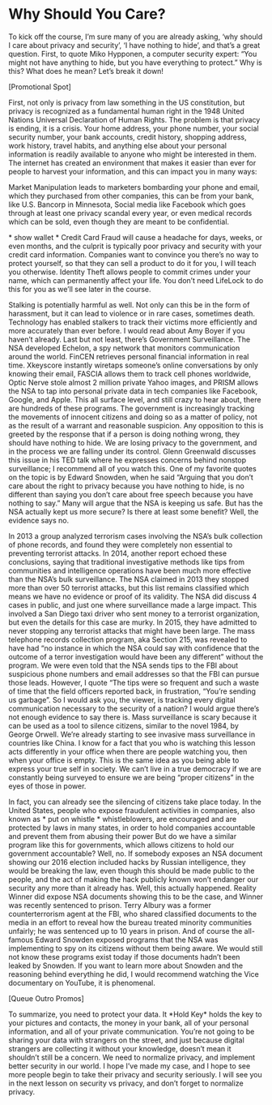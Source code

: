 # Why Should You Care?

To kick off the course, I’m sure many of you are already asking, ‘why should I care
about privacy and security’, ‘I have nothing to hide’, and that’s a great question.
First, to quote Miko Hypponen, a computer security expert: “You might not have
anything to hide, but you have everything to protect.” Why is this? What does he
mean? Let’s break it down!

[Promotional Spot]

First, not only is privacy from law something in the US constitution, but privacy is
recognized as a fundamental human right in the 1948 United Nations Universal
Declaration of Human Rights. The problem is that privacy is ending, it is a crisis.
Your home address, your phone number, your social security number, your bank
accounts, credit history, shopping address, work history, travel habits, and
anything else about your personal information is readily available to anyone who
might be interested in them. The internet has created an environment that makes
it easier than ever for people to harvest your information, and this can impact
you in many ways:

Market Manipulation leads to marketers bombarding your phone and email,
which they purchased from other companies, this can be from your bank, like U.S.
Bancorp in Minnesota, Social media like Facebook which goes through at least
one privacy scandal every year, or even medical records which can be sold, even
though they are meant to be confidential.

\* show wallet \* Credit Card Fraud will cause a headache for days, weeks, or even
months, and the culprit is typically poor privacy and security with your credit
card information. Companies want to convince you there’s no way to protect
yourself, so that they can sell a product to do it for you, I will teach you otherwise.
Identity Theft allows people to commit crimes under your name, which can
permanently affect your life. You don’t need LifeLock to do this for you as we’ll
see later in the course.

Stalking is potentially harmful as well. Not only can this be in the form of
harassment, but it can lead to violence or in rare cases, sometimes death.
Technology has enabled stalkers to track their victims more efficiently and more
accurately than ever before. I would read about Amy Boyer if you haven’t already.
Last but not least, there’s Government Surveillance. The NSA developed Echelon,
a spy network that monitors communication around the world. FinCEN retrieves
personal financial information in real time. Xkeyscore instantly wiretaps
someone’s online conversations by only knowing their email, FASCIA allows them
to track cell phones worldwide, Optic Nerve stole almost 2 million private Yahoo
images, and PRISM allows the NSA to tap into personal private data in tech
companies like Facebook, Google, and Apple. This all surface level, and still crazy
to hear about, there are hundreds of these programs. The government is
increasingly tracking the movements of innocent citizens and doing so as a
matter of policy, not as the result of a warrant and reasonable suspicion. Any opposition to this is greeted by the response that if a person is doing nothing wrong, they should have nothing to hide. We are losing privacy to the
government, and in the process we are falling under its control. Glenn Greenwald
discusses this issue in his TED talk where he expresses concerns behind nonstop
surveillance; I recommend all of you watch this. One of my favorite quotes on the
topic is by Edward Snowden, when he said “Arguing that you don’t care about the
right to privacy because you have nothing to hide, is no different than saying you
don’t care about free speech because you have nothing to say.” Many will argue
that the NSA is keeping us safe. But has the NSA actually kept us more secure? Is
there at least some benefit? Well, the evidence says no.

In 2013 a group analyzed terrorism cases involving the NSA’s bulk collection of
phone records, and found they were completely non essential to preventing
terrorist attacks. In 2014, another report echoed these conclusions, saying that
traditional investigative methods like tips from communities and intelligence
operations have been much more effective than the NSA’s bulk surveillance. The
NSA claimed in 2013 they stopped more than over 50 terrorist attacks, but this list
remains classified which means we have no evidence or proof of its validity. The
NSA did discuss 4 cases in public, and just one where surveillance made a large
impact. This involved a San Diego taxi driver who sent money to a terrorist
organization, but even the details for this case are murky. In 2015, they have
admitted to never stopping any terrorist attacks that might have been large. The
mass telephone records collection program, aka Section 215, was revealed to
have had “no instance in which the NSA could say with confidence that the
outcome of a terror investigation would have been any different” without the
program. We were even told that the NSA sends tips to the FBI about suspicious
phone numbers and email addresses so that the FBI can pursue those leads.
However, I quote “The tips were so frequent and such a waste of time that the
field officers reported back, in frustration, “You’re sending us garbage”.
So I would ask you, the viewer, is tracking every digital communication necessary
to the security of a nation? I would argue there’s not enough evidence to say
there is. Mass surveillance is scary because it can be used as a tool to silence
citizens, similar to the novel 1984, by George Orwell. We’re already starting to see
invasive mass surveillance in countries like China. I know for a fact that you who
is watching this lesson acts differently in your office when there are people
watching you, then when your office is empty. This is the same idea as you being
able to express your true self in society. We can’t live in a true democracy if we
are constantly being surveyed to ensure we are being “proper citizens” in the eyes
of those in power.

In fact, you can already see the silencing of citizens take place today. In the
United States, people who expose fraudulent activities in companies, also known
as \* put on whistle \* whistleblowers, are encouraged and are protected by laws in
many states, in order to hold companies accountable and prevent them from
abusing their power But do we have a similar program like this for governments,
which allows citizens to hold our government accountable? Well, no. If somebody
exposes an NSA document showing our 2016 election included hacks by Russian
intelligence, they would be breaking the law, even though this should be made
public to the people, and the act of making the hack publicly known won’t
endanger our security any more than it already has. Well, this actually happened.
Reality Winner did expose NSA documents showing this to be the case, and
Winner was recently sentenced to prison. Terry Albury was a former
counterterrorism agent at the FBI, who shared classified documents to the media
in an effort to reveal how the bureau treated minority communities unfairly; he
was sentenced up to 10 years in prison. And of course the all-famous Edward
Snowden exposed programs that the NSA was implementing to spy on its citizens
without them being aware. We would still not know these programs exist today if
those documents hadn’t been leaked by Snowden. If you want to learn more
about Snowden and the reasoning behind everything he did, I would recommend
watching the Vice documentary on YouTube, it is phenomenal.

[Queue Outro Promos]

To summarize, you need to protect your data. It \*Hold Key\* holds the key to your
pictures and contacts, the money in your bank, all of your personal information,
and all of your private communication. You’re not going to be sharing your data
with strangers on the street, and just because digital strangers are collecting it
without your knowledge, doesn’t mean it shouldn’t still be a concern. We need to
normalize privacy, and implement better security in our world. I hope I’ve made
my case, and I hope to see more people begin to take their privacy and security
seriously. I will see you in the next lesson on security vs privacy, and don’t forget
to normalize privacy.
